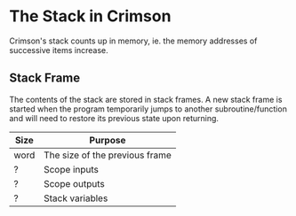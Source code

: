 ﻿# The Stack in Crimson
Crimson's stack counts up in memory, ie. the memory addresses of successive items increase.

## Stack Frame
The contents of the stack are stored in stack frames.
A new stack frame is started when the program temporarily jumps to another subroutine/function
and will need to restore its previous state upon returning.

 | Size | Purpose |
 |--- | --- |
 | word | The size of the previous frame |
 | ? | Scope inputs |
 | ? | Scope outputs |
 | ? | Stack variables |